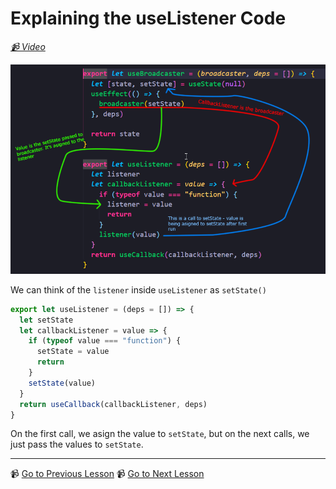 # Explaining the useListener Code

*[📹 Video](https://egghead.io/lessons/egghead-explaining-the-uselistener-code)*

![](../images/useListener-explained.png)

We can think of the `listener` inside `useListener` as `setState()` 

```javascript
export let useListener = (deps = []) => {
  let setState
  let callbackListener = value => {
    if (typeof value === "function") {
      setState = value
      return
    }
    setState(value)
  }
  return useCallback(callbackListener, deps)
}
```

On the first call, we asign the value to `setState`, but on the next calls, we just pass the values to `setState`.

---

📹 [Go to Previous Lesson](https://egghead.io/lessons/egghead-create-a-custom-uselistener-hook-around-usecallback)
📹 [Go to Next Lesson](https://egghead.io/lessons/egghead-handling-an-enter-keypress-with-uselistener-and-react)